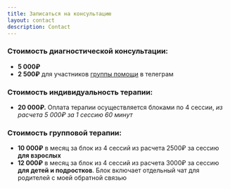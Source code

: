 ```yaml
---
title: Записаться на консультацию
layout: contact
description: Contact
---
```


### Стоимость диагностической консультации:
- __5 000₽__
- __2 500₽__  для участников <a href="https://t.me/ttm_help_ru">группы помощи</a> в телеграм

### Стоимость индивидуальность терапии:
- __20 000₽.__ Оплата терапии осуществляется блоками по 4 сессии, _из расчета 5 000₽ за 1 сессию 60 минут_

### Стоимость групповой терапии:
- __10 000₽__ в месяц за блок из 4 сессий из расчета 2500₽ за сессию __для взрослых__
- __12 000₽__ в месяц за блок из 4 сессий из расчета 3000₽ за сессию __для детей и подростков__. 
  Блок включает отдельный чат для родителей с моей обратной связью



